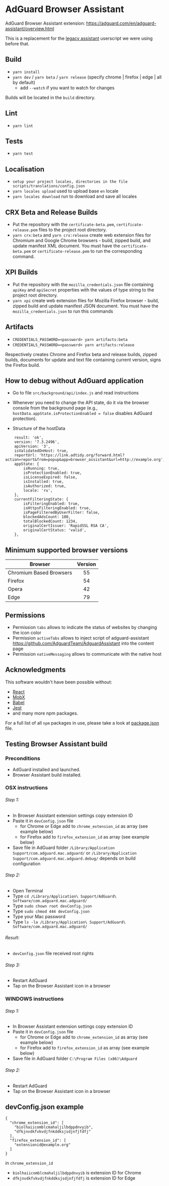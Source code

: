 # AdGuard Browser Assistant

AdGuard Browser Assistant extension:
https://adguard.com/en/adguard-assistant/overview.html

This is a replacement for the [legacy assistant](https://github.com/AdguardTeam/AdguardAssistant) userscript we were using before that.

## Build

- `yarn install`
- `yarn dev` / `yarn beta` / `yarn release` (specify chrome | firefox | edge | all by default)
  - add `--watch` if you want to watch for changes

Builds will be located in the `build` directory.

## Lint

- `yarn lint`

## Tests

- `yarn test`

## Localisation

- `setup your project locales, directories in the file scripts/translations/config.json`
- `yarn locales upload` used to upload base `en` locale
- `yarn locales download` run to download and save all locales

## CRX Beta and Release Builds

- Put the repository with the `certificate-beta.pem`, `certificate-release.pem` files to the project root directory.
- `yarn crx:beta` and `yarn crx:release` create web extension files for Chromium and Google Chrome browsers - build, zipped build, and update manifest XML document. You must have the `certificate-beta.pem` or `certificate-release.pem` to run the corresponding command.

## XPI Builds

- Put the repository with the `mozilla_credentials.json` file containing `apiKey` and `apiSecret` properties with the values of type string to the project root directory.
- `yarn xpi` create web extension files for Mozilla Firefox browser - build, zipped build and update manifest JSON document. You must have the `mozilla_credentials.json` to run this commands

## Artifacts

- `CREDENTIALS_PASSWORD=<password> yarn artifacts:beta`
- `CREDENTIALS_PASSWORD=<password> yarn artifacts:release`

Respectively creates Chrome and Firefox beta and release builds, zipped builds, documents for update and text file containing current version, signs the Firefox build.

## How to debug without AdGuard application

- Go to file `src/background/api/index.js` and read instructions

- Whenever you need to change the API state, do it via the browser console from the background page (e.g., `hostData.appState.isProtectionEnabled = false` disables AdGuard protection).
- Structure of the hostData
```
    result: 'ok',
    version: '7.3.2496',
    apiVersion: '3',
    isValidatedOnHost: true,
    reportUrl: 'https://link.adtidy.org/forward.html?action=report&from=popup&app=browser_assistant&url=http://example.org',
    appState: {
        isRunning: true,
        isProtectionEnabled: true,
        isLicenseExpired: false,
        isInstalled: true,
        isAuthorized: true,
        locale: 'ru',
    },
    currentFilteringState: {
        isFilteringEnabled: true,
        isHttpsFilteringEnabled: true,
        isPageFilteredByUserFilter: false,
        blockedAdsCount: 180,
        totalBlockedCount: 1234,
        originalCertIssuer: 'RapidSSL RSA CA',
        originalCertStatus: 'valid',
    },
```

## Minimum supported browser versions
| Browser                 	| Version 	|
|-------------------------	|:-------:	|
| Chromium Based Browsers 	|    55   	|
| Firefox                 	|    54   	|
| Opera                   	|    42   	|
| Edge                    	|    79   	|

## Permissions
- Permission `tabs` allows to indicate the status of websites by changing the icon color
- Permission `activeTabs` allows to inject script of adguard-assistant https://github.com/AdguardTeam/AdguardAssistant into the content page
- Permission `nativeMessaging` allows to communicate with the native host

## Acknowledgments
This software wouldn't have been possible without:

- [React](https://github.com/facebook/react)
- [MobX](https://github.com/mobxjs/mobx)
- [Babel](https://github.com/babel/babel)
- [Jest](https://github.com/facebook/jest)
- and many more npm packages.

For a full list of all `npm` packages in use, please take a look at [package.json](package.json) file.

## Testing Browser Assistant build

### Preconditions

* AdGuard installed and launched.
* Browser Assistant build installed.

### OSX instructions

###### Step 1:
* In Browser Assistant extension settings copy extension ID
* Paste it in `devConfig.json` file
    * for Chrome or Edge add to `chrome_extension_id` as array (see example below)
    * for Firefox add to `firefox_extension_id` as array (see example below)
* Save file in AdGuard folder `/Library/Application Support/com.adguard.mac.adguard/` or `/Library/Application Support/com.adguard.mac.adguard.debug/` depends on build configuration

###### Step 2:
* Open Terminal
* Type `cd /Library/Application\ Support/AdGuard\ Software/com.adguard.mac.adguard/`
* Type `sudo chown root devConfig.json`
* Type `sudo chmod 444 devConfig.json`
* Type your Mac password
* Type `ls -la /Library/Application\ Support/AdGuard\ Software/com.adguard.mac.adguard/`
###### Result:
* `devConfig.json` file received root rights

###### Step 3:
* Restart AdGuard
* Tap on the Browser Assistant icon in a browser

### WINDOWS instructions

###### Step 1:
* In Browser Assistant extension settings copy extension ID
* Paste it in `devConfig.json` file
    * for Chrome or Edge add to `chrome_extension_id` as array (see example below)
    * for Firefox add to `firefox_extension_id` as array (see example below)
* Save file in AdGuard folder `C:\Program Files (x86)\Adguard`

###### Step 2:
* Restart AdGuard
* Tap on the Browser Assistant icon in a browser

## devConfig.json example
```
{
  "chrome_extension_id": [
    "biolhaiicomblcmahaljilbdppdnvyib",
    "dfkjnvdkfvkvdjfnkddksjsdjnfjfdfj"
  ],
  "firefox_extension_id": [
    "extensionid@example.org"
  ]
}
```
in `chrome_extension_id`
 * `biolhaiicomblcmahaljilbdppdnvyib` is extension ID for Chrome
 * `dfkjnvdkfvkvdjfnkddksjsdjnfjfdfj` is extension ID for Edge
